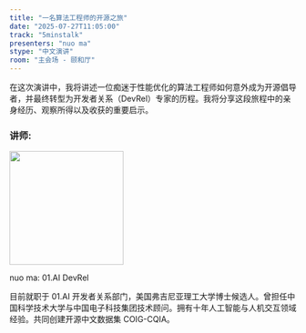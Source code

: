 ```yaml
---
title: "一名算法工程师的开源之旅"
date: "2025-07-27T11:05:00"
track: "5minstalk"
presenters: "nuo ma"
stype: "中文演讲"
room: "主会场 - 颐和厅"
---
```


在这次演讲中，我将讲述一位痴迷于性能优化的算法工程师如何意外成为开源倡导者，并最终转型为开发者关系（DevRel）专家的历程。我将分享这段旅程中的亲身经历、观察所得以及收获的重要启示。

### 讲师:


<img src="https://sessionize.com/image/bb52-400o400o1-TbWgUv3morsfH8Rd97oz5k.png" width="200" /><br/>

nuo ma: 01.AI DevRel

目前就职于 01.AI 开发者关系部门，美国弗吉尼亚理工大学博士候选人。曾担任中国科学技术大学与中国电子科技集团技术顾问。拥有十年人工智能与人机交互领域经验。共同创建开源中文数据集 COIG-CQIA。